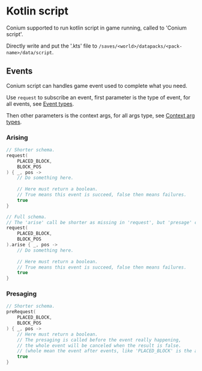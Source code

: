 # Kotlin script
Conium supported to run kotlin script in game running, called to 'Conium script'.

Directly write and put the '.kts' file to ```/saves/<world>/datapacks/<pack-name>/data/script```.

## Events
Conium script can handles game event used to complete what you need.

Use ```request``` to subscribe an event, first parameter is the type of event, for all events, see [Event types](/document/script/kotlin/event/README.md#event-types). 

Then other parameters is the context args, for all args type, see [Context arg types](/document/script/kotlin/event/README.md#context-args).

### Arising
``` kts
// Shorter schema.
request(
    PLACED_BLOCK,
    BLOCK_POS
) { _, pos ->
    // Do something here.
    
    // Here must return a boolean.
    // True means this event is succeed, false then means failures.  
    true
}

// Full schema.
// The 'arise' call be shorter as missing in 'request', but 'presage' cannot.
request(
    PLACED_BLOCK,
    BLOCK_POS
).arise { _, pos ->
    // Do something here.
    
    // Here must return a boolean.
    // True means this event is succeed, false then means failures.  
    true
}
```

### Presaging

``` kts
// Shorter schema.
preRequest(
    PLACED_BLOCK,
    BLOCK_POS
) { _, pos ->
    // Here must return a boolean.
    // The presaging is called before the event really happening,
    // the whole event will be canceled when the result is false.
    // (whole mean the event after events, like 'PLACED_BLOCK' is the after event of 'PLACE_BLOCK')
    true
}
```

